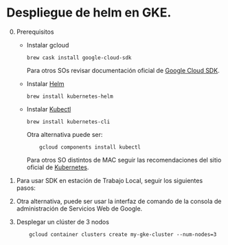 # Despliegue de helm en GKE. 

0. Prerequisitos


    - Instalar gcloud

        ```
        brew cask install google-cloud-sdk
        ```

        Para otros SOs revisar documentación oficial de [Google Cloud SDK](https://cloud.google.com/sdk/install).


    - Instalar [Helm](https://github.com/kubernetes/helm)

        ```
        brew install kubernetes-helm
        ```

    - Instalar [Kubectl](https://kubernetes.io/docs/tasks/tools)

        ```
        brew install kubernetes-cli
        ```

        Otra alternativa puede ser:

        ```
            gcloud components install kubectl
        ```

        Para otros SO distintos de MAC seguir las recomendaciones del sitio oficial de [Kubernetes](https://kubernetes.io/docs/tasks/tools/install-kubectl/#install-kubectl).

1. Para usar SDK en estación de Trabajo Local, seguir los siguientes pasos: 

2. Otra alternativa, puede ser usar la interfaz de comando de la consola de administración de Servicios Web de Google.

2. Desplegar un clúster de 3 nodos

    ```
        gcloud container clusters create my-gke-cluster --num-nodes=3
    ```
